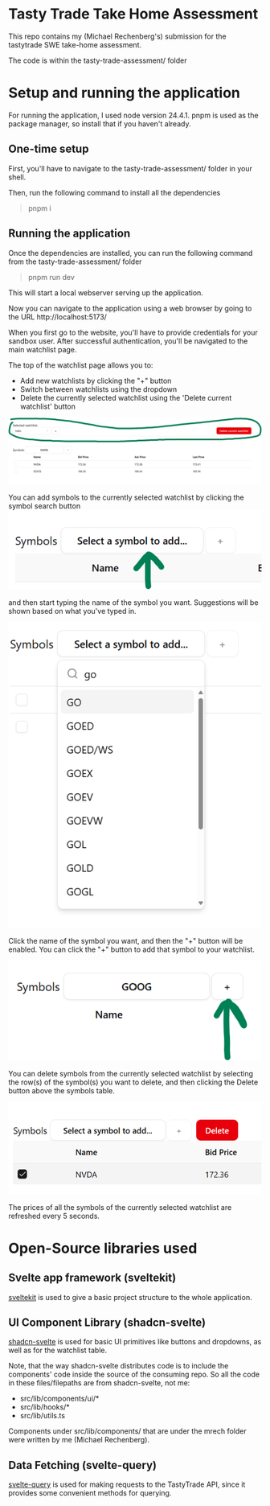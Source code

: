 # Tasty Trade Take Home Assessment 
This repo contains my (Michael Rechenberg's) submission for the tastytrade SWE take-home assessment.

The code is within the tasty-trade-assessment/ folder

# Setup and running the application

For running the application, I used node version 24.4.1. pnpm is used as the package manager, so install that if you haven't already.

## One-time setup

First, you'll have to navigate to the tasty-trade-assessment/ folder in your shell.

Then, run the following command to install all the dependencies
> pnpm i

## Running the application

Once the dependencies are installed, you can run the following command from the tasty-trade-assessment/ folder
> pnpm run dev

This will start a local webserver serving up the application.

Now you can navigate to the application using a web browser by going to the URL http://localhost:5173/

When you first go to the website, you'll have to provide credentials for your sandbox user. After successful authentication, you'll be navigated to the main watchlist page.

The top of the watchlist page allows you to:
- Add new watchlists by clicking the "+" button
- Switch between watchlists using the dropdown
- Delete the currently selected watchlist using the 'Delete current watchlist' button

![Screenshot of watchlist commands](watchlist-commands.png)

You can add symbols to the currently selected watchlist by clicking the symbol search button
![Symbol search button](symbol-search-button.png)

and then start typing the name of the symbol you want.  Suggestions will be shown based on what you've typed in.

![Example results of symbol search](symbol-search-example.png)

Click the name of the symbol you want, and then the "+" button will be enabled. You can click the "+" button to add that symbol to your watchlist.

![Add symbol button being shown as enabled](add-symbol-button-enabled.png)



You can delete symbols from the currently selected watchlist by selecting the row(s) of the symbol(s) you want to delete, and then clicking the Delete button above the symbols table.

![Image of delete button above symbols table](symbol-delete.png)

The prices of all the symbols of the currently selected watchlist are refreshed every 5 seconds.

# Open-Source libraries used

## Svelte app framework (sveltekit)

[sveltekit](https://svelte.dev/tutorial/kit/introducing-sveltekit) is used to give a basic project structure to the whole application.

## UI Component Library (shadcn-svelte)
[shadcn-svelte](https://www.shadcn-svelte.com/) is used for basic UI primitives like buttons and dropdowns, as well as for the watchlist table.

Note, that the way shadcn-svelte distributes code is to include the components' code inside the source of the consuming repo. So all the code in these files/filepaths are from shadcn-svelte, not me:
- src/lib/components/ui/*
- src/lib/hooks/*
- src/lib/utils.ts

Components under src/lib/components/ that are under the mrech folder were written by me (Michael Rechenberg).

## Data Fetching (svelte-query)
[svelte-query](https://sveltequery.vercel.app/) is used for making requests to the TastyTrade API, since it provides some convenient methods for querying. 


